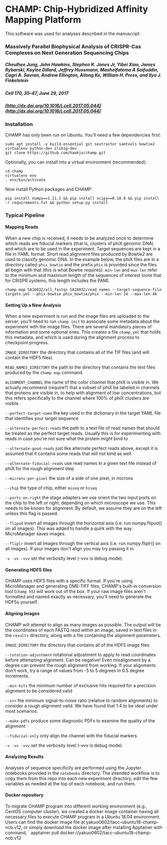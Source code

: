 # CHAMP: Chip-Hybridized Affinity Mapping Platform

This software was used for analyses described in the manuscript:

### Massively Parallel Biophysical Analysis of CRISPR-Cas Complexes on Next Generation Sequencing Chips
##### Cheulhee Jung, John Hawkins, Stephen K. Jones Jr, Yibei Xiao, James Rybarski, Kaylee Dillard, Jeffrey Hussmann, Mashelfatema A Saifuddin, Cagri A. Savran,  Andrew Ellington, Ailong Ke, William H. Press, and Ilya J. Finkelstein
##### Cell 170, 35–47, June 29, 2017
##### [http://dx.doi.org/10.1016/j.cell.2017.05.044](http://dx.doi.org/10.1016/j.cell.2017.05.044)

### Installation

CHAMP has only been run on Ubuntu. You'll need a few dependencies first:

```
sudo apt install -y build-essential git sextractor samtools bowtie2 virtualenv python-dev zlib1g-dev
git clone https://github.com/hawkjo/champ.git
```

Optionally, you can install into a virtual environment (recommended):

```
cd champ
virtualenv env
. env/bin/activate
```

Now install Python packages and CHAMP:

```
pip install numpy==1.11.1 && pip install scipy==0.18.0 && pip install -r requirements.txt && python setup.py install

```

### Typical Pipeline

#### Mapping Reads

When a new chip is received, it needs to be analyzed once to determine which reads are fiducial markers (that is,
clusters of phiX genomic DNA) and which are to be used in the experiment. Target sequences are kept in a file in 
YAML format. Short read alignment files produced by Bowtie2 are used to classify genomic DNA. In the example below,
the phiX files are in a directory called `phix_bowtie` and the prefix `phix` is provided since the files all begin with
that (this is what Bowtie requires). `min-len` and `max-len` refer to the minimum and maximum length of the sequences
of interest (note that for CRISPR systems, this length includes the PAM).

`champ map SA16032/all_fastqs SA16032/read_names --target-sequence-file targets.yml --phix-bowtie phix_bowtie/phix --min-len 24 --max-len 46`

#### Setting Up a New Analysis

When a new experiment is run and the image files are uploaded to the server, you'll need to run `champ init` to
associate some metadata about the experiment with the image files. There are several mandatory pieces of information and
 some optional ones. This creates a file `champ.yml` that holds this metadata, and which is used during the alignment process
 to checkpoint progress.

`IMAGE_DIRECTORY` the directory that contains all of the TIF files (and will contain the HDF5 files)

`READ_NAMES_DIRECTORY` the path to the directory that contains the text files produced by the `champ map` command.

`ALIGNMENT_CHANNEL` the name of the color channel that phiX is visible in. We actually recommend (require?) that a
subset of phiX be labeled in channels that proteins are visible in, to help with alignment of low concentrations, but
this refers specifically to the channel where 100% of phiX clusters are visible.

`--perfect-target-name` the key used in the dictionary in the target YAML file that identifies your target sequence

`--alternate-perfect-reads` the path to a text file of read names that should be treated as the perfect target reads. Usually this is for experimenting with reads in case you're not sure what the protein might bind to

`--alternate-good-reads` just like alternate perfect reads above, except it is assumed that it contains some reads that will not bind as well

`--alternate-fiducial-reads` use read names in a given text file instead of phiX for the rough alignment step

`--microns-per-pixel` the size of a side of one pixel, in microns

`--chip` the type of chip, either `miseq` or `hiseq`

`--ports-on-right` the stage adapters we use orient the two input ports on the chip to the left or right, depending on
which microscope we use. This needs to be known for alignment. By default, we assume they are on the left unless this
flag is passed.

`--flipud` invert all images through the horizontal axis (i.e. run numpy.flipud() on all images). This was added to handle
a quirk with the way MicroManager saves images.

`--fliplr` invert all images through the vertical axis (i.e. run numpy.fliplr() on all images). If your images don't 
align you may try passing it in.

`-v -vv -vvv` set the verbosity level (-vvv is debug mode).

#### Generating HDF5 files

CHAMP uses HDF5 files with a specific format. If you're using MicroManager and generating OME-TIFF files, CHAMP's
built-in conversion tool (`champ h5`) will work out of the box. If your raw image files aren't formatted and named 
exactly as necessary, you'll need to generate the HDF5s yourself.

#### Aligning Images

CHAMP will attempt to align as many images as possible. The output will be the coordinates of each FASTQ read within 
an image, saved in text files in the `results` directory, along with a file containing the alignment parameters.

`IMAGE_DIRECTORY` the directory that contains all of the HDF5 image files

`--rotation-adjustment` rotational adjustment to apply to read coordinates before attempting alignment. Can be negative!
Even misalignment by a degree can prevent the rough alignment from working. If your alignments don't work, try a range 
of values from -5 to 5 degrees in 0.5 degree increments.

`--min-hits` the minimum number of exclusive hits required for a precision alignment to be considered valid

`--snr` the minimum signal-to-noise ratio (relative to random alignments) to consider a rough alignment valid. We have
found that 1.4 to be ideal under most scenarios.

`--make-pdfs` produce some diagnostic PDFs to examine the quality of the alignment

`--fiducial-only` only align the channel with the fiducial markers. 

`-v -vv -vvv` set the verbosity level (-vvv is debug mode).

#### Analyzing Results

Analyses of sequence specificity are performed using the Jupyter notebooks provided in the `notebooks` directory. The 
intended workflow is to copy them from this repo into each new experiment directory, edit the few variables as needed
at the top of each notebook, and run them.


#### Docker repository

To migrate CHAMP program into different working environment (e.g., CentOS computer cluster), we created a docker image container having all necessary files to execute CHAMP program in a Ubuntu 18.04 environment. Users can find the docker image file at yakuo0602/tacc-ubuntu18-champ-ncb:v12, or simply download the docker image after installing Apptainer with command,
` apptainer pull docker://yakuo0602/tacc-ubuntu18-champ-ncb:v12
